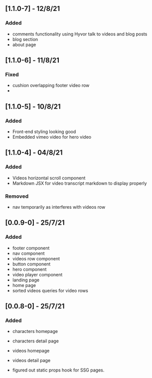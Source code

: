 ## [1.1.0-7] - 12/8/21
### Added
- comments functionality using Hyvor talk to videos and blog posts
- blog section
- about page
  
## [1.1.0-6] - 11/8/21
### Fixed
- cushion overlapping footer video row
- 

## [1.1.0-5] - 10/8/21
### Added
- Front-end styling looking good
- Embedded vimeo video for hero video

## [1.1.0-4] - 04/8/21
### Added
- Videos horizontal scroll component
- Markdown JSX for video transcript markdown to display properly

### Removed
- nav temporarily as interferes with videos row

## [0.0.9-0] - 25/7/21
### Added
- footer component
- nav component
- videos row component
- button component
- hero component
- video player component
- landing page
- home page
- sorted videos queries for video rows

## [0.0.8-0] - 25/7/21
### Added
- characters homepage
- characters detail page
- videos homepage
- videos detail page

- figured out static props hook for SSG pages.
